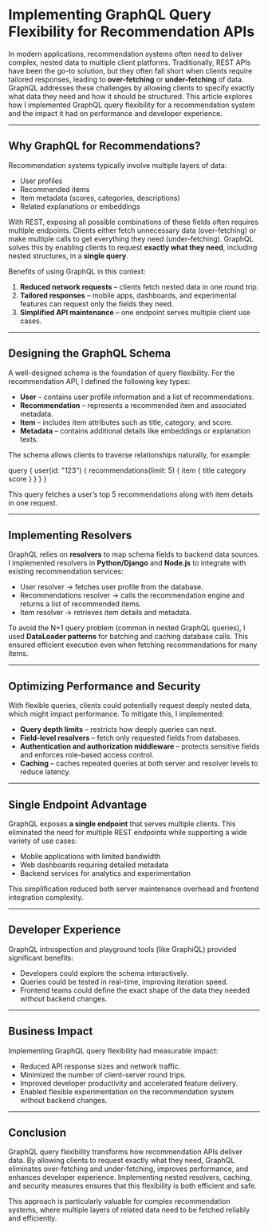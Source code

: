# Implementing GraphQL Query Flexibility for Recommendation APIs

In modern applications, recommendation systems often need to deliver complex, nested data to multiple client platforms. Traditionally, REST APIs have been the go-to solution, but they often fall short when clients require tailored responses, leading to **over-fetching** or **under-fetching** of data. GraphQL addresses these challenges by allowing clients to specify exactly what data they need and how it should be structured. This article explores how I implemented GraphQL query flexibility for a recommendation system and the impact it had on performance and developer experience.

---

## **Why GraphQL for Recommendations?**

Recommendation systems typically involve multiple layers of data:

* User profiles
* Recommended items
* Item metadata (scores, categories, descriptions)
* Related explanations or embeddings

With REST, exposing all possible combinations of these fields often requires multiple endpoints. Clients either fetch unnecessary data (over-fetching) or make multiple calls to get everything they need (under-fetching). GraphQL solves this by enabling clients to request **exactly what they need**, including nested structures, in a **single query**.

Benefits of using GraphQL in this context:

1. **Reduced network requests** – clients fetch nested data in one round trip.
2. **Tailored responses** – mobile apps, dashboards, and experimental features can request only the fields they need.
3. **Simplified API maintenance** – one endpoint serves multiple client use cases.

---

## **Designing the GraphQL Schema**

A well-designed schema is the foundation of query flexibility. For the recommendation API, I defined the following key types:

* **User** – contains user profile information and a list of recommendations.
* **Recommendation** – represents a recommended item and associated metadata.
* **Item** – includes item attributes such as title, category, and score.
* **Metadata** – contains additional details like embeddings or explanation texts.

The schema allows clients to traverse relationships naturally, for example:


query {
  user(id: "123") {
    recommendations(limit: 5) {
      item {
        title
        category
        score
      }
    }
  }
}


This query fetches a user’s top 5 recommendations along with item details in one request.

---

## **Implementing Resolvers**

GraphQL relies on **resolvers** to map schema fields to backend data sources. I implemented resolvers in **Python/Django** and **Node.js** to integrate with existing recommendation services:

* User resolver → fetches user profile from the database.
* Recommendations resolver → calls the recommendation engine and returns a list of recommended items.
* Item resolver → retrieves item details and metadata.

To avoid the N+1 query problem (common in nested GraphQL queries), I used **DataLoader patterns** for batching and caching database calls. This ensured efficient execution even when fetching recommendations for many items.

---

## **Optimizing Performance and Security**

With flexible queries, clients could potentially request deeply nested data, which might impact performance. To mitigate this, I implemented:

* **Query depth limits** – restricts how deeply queries can nest.
* **Field-level resolvers** – fetch only requested fields from databases.
* **Authentication and authorization middleware** – protects sensitive fields and enforces role-based access control.
* **Caching** – caches repeated queries at both server and resolver levels to reduce latency.

---

## **Single Endpoint Advantage**

GraphQL exposes **a single endpoint** that serves multiple clients. This eliminated the need for multiple REST endpoints while supporting a wide variety of use cases:

* Mobile applications with limited bandwidth
* Web dashboards requiring detailed metadata
* Backend services for analytics and experimentation

This simplification reduced both server maintenance overhead and frontend integration complexity.

---

## **Developer Experience**

GraphQL introspection and playground tools (like GraphiQL) provided significant benefits:

* Developers could explore the schema interactively.
* Queries could be tested in real-time, improving iteration speed.
* Frontend teams could define the exact shape of the data they needed without backend changes.

---

## **Business Impact**

Implementing GraphQL query flexibility had measurable impact:

* Reduced API response sizes and network traffic.
* Minimized the number of client-server round trips.
* Improved developer productivity and accelerated feature delivery.
* Enabled flexible experimentation on the recommendation system without backend changes.

---

## **Conclusion**

GraphQL query flexibility transforms how recommendation APIs deliver data. By allowing clients to request exactly what they need, GraphQL eliminates over-fetching and under-fetching, improves performance, and enhances developer experience. Implementing nested resolvers, caching, and security measures ensures that this flexibility is both efficient and safe.

This approach is particularly valuable for complex recommendation systems, where multiple layers of related data need to be fetched reliably and efficiently.

